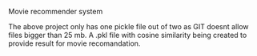 Movie recommender system



The above project only has one pickle file out of two as GIT doesnt allow files bigger than 25 mb. A .pkl file with cosine similarity being created to provide result for movie recomandation. 
